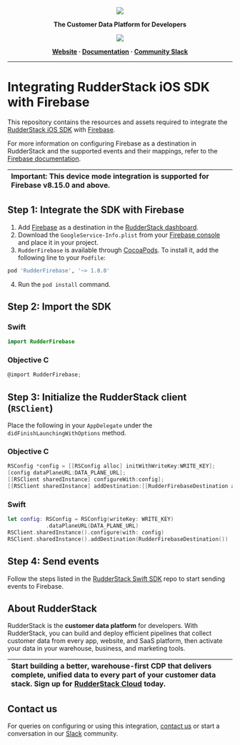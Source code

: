 <p align="center">
  <a href="https://rudderstack.com/">
    <img src="https://user-images.githubusercontent.com/59817155/121357083-1c571300-c94f-11eb-8cc7-ce6df13855c9.png">
  </a>
</p>

<p align="center"><b>The Customer Data Platform for Developers</b></p>

<p align="center">
  <a href="https://cocoapods.org/pods/RudderFirebase">
    <img src="https://img.shields.io/cocoapods/v/RudderFirebase.svg?style=flat">
    </a>
</p>

<p align="center">
  <b>
    <a href="https://rudderstack.com">Website</a>
    ·
    <a href="https://www.rudderstack.com/docs/stream-sources/rudderstack-sdk-integration-guides/rudderstack-ios-sdk/ios-v2/">Documentation</a>
    ·
    <a href="https://rudderstack.com/join-rudderstack-slack-community">Community Slack</a>
  </b>
</p>

---
# Integrating RudderStack iOS SDK with Firebase

This repository contains the resources and assets required to integrate the [RudderStack iOS SDK](https://www.rudderstack.com/docs/stream-sources/rudderstack-sdk-integration-guides/rudderstack-ios-sdk/ios-v2/) with [Firebase](https://firebase.google.com/).

For more information on configuring Firebase as a destination in RudderStack and the supported events and their mappings, refer to the [Firebase documentation](https://www.rudderstack.com/docs/destinations/analytics/firebase/).

| Important: This device mode integration is supported for Firebase v8.15.0 and above.|
| :---|

## Step 1: Integrate the SDK with Firebase

1. Add [Firebase](http://firebase.google.com) as a destination in the [RudderStack dashboard](https://app.rudderstack.com/).
2. Download the `GoogleService-Info.plist` from your [Firebase console](https://console.firebase.google.com/) and place it in your project.
3. `RudderFirebase` is available through [CocoaPods](https://cocoapods.org). To install it, add the following line to your `Podfile`:

```ruby
pod 'RudderFirebase', '~> 1.0.0'
```
4. Run the `pod install` command.

## Step 2: Import the SDK

### Swift

```swift
import RudderFirebase
```

### Objective C

```objectivec
@import RudderFirebase;
```

## Step 3: Initialize the RudderStack client (`RSClient`)

Place the following in your `AppDelegate` under the `didFinishLaunchingWithOptions` method.

### Objective C

```objective-c
RSConfig *config = [[RSConfig alloc] initWithWriteKey:WRITE_KEY];
[config dataPlaneURL:DATA_PLANE_URL];
[[RSClient sharedInstance] configureWith:config];
[[RSClient sharedInstance] addDestination:[[RudderFirebaseDestination alloc] init]];
```
### Swift

```swift
let config: RSConfig = RSConfig(writeKey: WRITE_KEY)
            .dataPlaneURL(DATA_PLANE_URL)
RSClient.sharedInstance().configure(with: config)
RSClient.sharedInstance().addDestination(RudderFirebaseDestination())
```

## Step 4: Send events

Follow the steps listed in the [RudderStack Swift SDK](https://github.com/rudderlabs/rudder-sdk-ios/tree/master-v2#sending-events) repo to start sending events to Firebase.

## About RudderStack

RudderStack is the **customer data platform** for developers. With RudderStack, you can build and deploy efficient pipelines that collect customer data from every app, website, and SaaS platform, then activate your data in your warehouse, business, and marketing tools.

| Start building a better, warehouse-first CDP that delivers complete, unified data to every part of your customer data stack. Sign up for [RudderStack Cloud](https://app.rudderstack.com/signup?type=freetrial) today. |
| :---|

## Contact us

For queries on configuring or using this integration, [contact us](mailto:%20docs@rudderstack.com) or start a conversation in our [Slack](https://rudderstack.com/join-rudderstack-slack-community) community.
